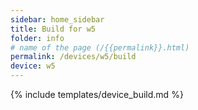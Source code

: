 ```yaml
---
sidebar: home_sidebar
title: Build for w5
folder: info
# name of the page (/{{permalink}}.html)
permalink: /devices/w5/build
device: w5
---
```

{% include templates/device_build.md %}
